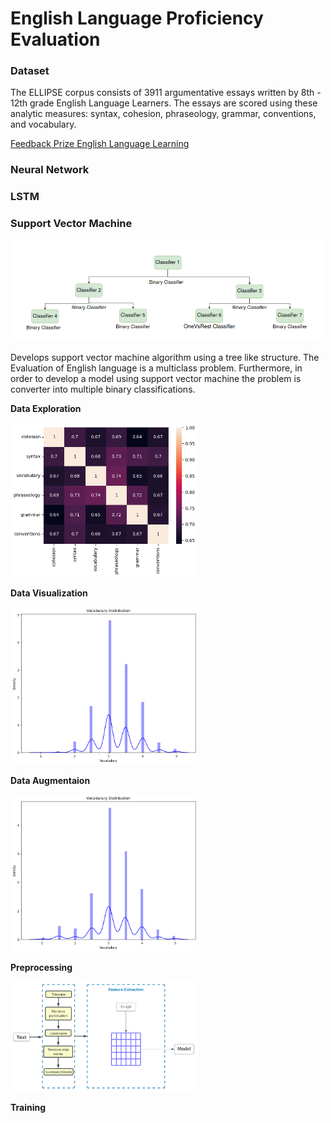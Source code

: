 # English Language Proficiency Evaluation

### Dataset

The ELLIPSE corpus consists of 3911 argumentative essays written by 8th - 12th grade English Language Learners. The essays are scored using these analytic measures: syntax, cohesion, phraseology, grammar, conventions, and vocabulary.

[Feedback Prize English Language Learning](https://www.kaggle.com/competitions/feedback-prize-english-language-learning/data)

### Neural Network
### LSTM
### Support Vector Machine

<img src='./imagesGit/classifiersTree.png' alt='classifiers tree' width='500' />


Develops support vector machine algorithm using a tree like structure. 
The Evaluation of English language is a multiclass problem. Furthermore, in order to develop a model using support vector machine the problem is converter into multiple binary classifications.  

**Data Exploration**

<img src='./imagesGit/dataExploration.png' alt='correlation matrix' width='300' />

**Data Visualization**

<img src='./imagesGit/dataVisualizationVocab.png' alt='word count' width='300' />

**Data Augmentaion**

<img src='./imagesGit/dataVisualizationVocabAfterAug.png' alt='after augmentaion word count' width='300' />

**Preprocessing**

<img src='./imagesGit/dataPreprocessing.png' alt='data preprocessing' width='300' /> 

**Training**

